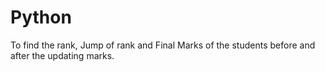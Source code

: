 # Python
To find the rank, Jump of rank and Final Marks of the students before and after  the updating marks.
